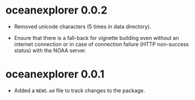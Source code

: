 # oceanexplorer 0.0.2

* Removed unicode characters (5 times in data directory).

* Ensure that there is a fall-back for vignette building even without an internet connection or in case of connection failure (HTTP non-success status) with the NOAA server.

# oceanexplorer 0.0.1

* Added a `NEWS.md` file to track changes to the package.
